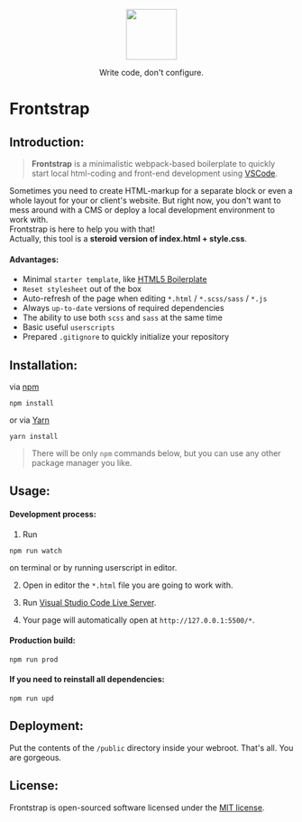 <p align="center">
    <img src="https://nickbur.top/github/frontstrap-logo.svg" width="90px" height="auto">
</p>

<p align="center">
    Write code, don't configure.
</p>

# Frontstrap

## Introduction:  
> **Frontstrap** is a minimalistic webpack-based boilerplate to quickly start local html-coding and front-end development using [VSCode](https://code.visualstudio.com/).  

Sometimes you need to create HTML-markup for a separate block or even a whole layout for your or client's website. But right now, you don't want to mess around with a CMS or deploy a local development environment to work with.  
Frontstrap is here to help you with that!  
Actually, this tool is a **steroid version of index.html + style.css**.  
  
#### Advantages:  
- Minimal ```starter template```, like [HTML5 Boilerplate](https://github.com/h5bp/html5-boilerplate/)
- ```Reset stylesheet``` out of the box
- Auto-refresh of the page when editing ```*.html``` / ```*.scss/sass``` / ```*.js```
- Always ```up-to-date``` versions of required dependencies
- The ability to use both ```scss``` and ```sass``` at the same time
- Basic useful ```userscripts```
- Prepared ```.gitignore``` to quickly initialize your repository

## Installation:  
via [npm](https://www.npmjs.com/)  
```
npm install
```  
or via [Yarn](https://classic.yarnpkg.com/)  
```
yarn install
```  
> There will be only ```npm``` commands below, but you can use any other package manager you like.  
  
## Usage:  

#### Development process:  
1. Run
```
npm run watch
```  
on terminal or by running userscript in editor.  

2. Open in editor the ```*.html``` file you are going to work with.  

3. Run [Visual Studio Code Live Server](https://github.com/ritwickdey/vscode-live-server).  

4. Your page will automatically open at ```http://127.0.0.1:5500/*```.  
  
#### Production build:
```
npm run prod
```
  
#### If you need to reinstall all dependencies:
```
npm run upd
```
  
## Deployment:
Put the contents of the ```/public``` directory inside your webroot. That's all. You are gorgeous.  
  
## License:
Frontstrap is open-sourced software licensed under the [MIT license](LICENSE).
